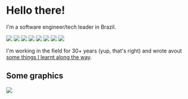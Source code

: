 # Hello there!

I'm a software engineer/tech leader in Brazil.

![](https://img.shields.io/badge/-Rust-brown?style=for-the-badge&logo=rust)
![](https://img.shields.io/badge/-Python-white?style=for-the-badge&logo=python)
![](https://img.shields.io/badge/-Django-green?style=for-the-badge&logo=django)
![](https://img.shields.io/badge/-HTML-white?style=for-the-badge&logo=html5)
![](https://img.shields.io/badge/-CSS-blue?style=for-the-badge&logo=css3)
![](https://img.shields.io/badge/-Jupyter-white?style=for-the-badge&logo=jupyter)
![](https://img.shields.io/badge/-NeoVim-green?style=for-the-badge&logo=vim)
![](https://img.shields.io/badge/-Linux-grey?style=for-the-badge&logo=linux)

I'm working in the field for 30+ years (yup, that's right) and wrote avout [some things I learnt along the way](https://books.juliobiason.me/things-i-learnt/index.html).

## Some graphics

![](https://github-readme-stats.vercel.app/api?username=jbiason&count_private=true&show_icons=true&theme=radical&hide_title=true)
